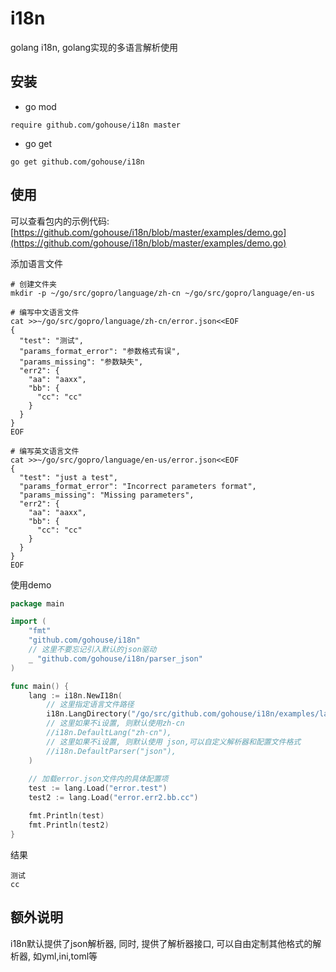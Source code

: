# i18n
golang i18n, golang实现的多语言解析使用

## 安装
- go mod
```shell script
require github.com/gohouse/i18n master
```
- go get
```shell script
go get github.com/gohouse/i18n
```

## 使用
可以查看包内的示例代码: [https://github.com/gohouse/i18n/blob/master/examples/demo.go](https://github.com/gohouse/i18n/blob/master/examples/demo.go)  

添加语言文件
```shell script
# 创建文件夹
mkdir -p ~/go/src/gopro/language/zh-cn ~/go/src/gopro/language/en-us

# 编写中文语言文件
cat >>~/go/src/gopro/language/zh-cn/error.json<<EOF
{
  "test": "测试",
  "params_format_error": "参数格式有误",
  "params_missing": "参数缺失",
  "err2": {
    "aa": "aaxx",
    "bb": {
      "cc": "cc"
    }
  }
}
EOF

# 编写英文语言文件
cat >>~/go/src/gopro/language/en-us/error.json<<EOF
{
  "test": "just a test",
  "params_format_error": "Incorrect parameters format",
  "params_missing": "Missing parameters",
  "err2": {
    "aa": "aaxx",
    "bb": {
      "cc": "cc"
    }
  }
}
EOF
```
使用demo
```go
package main

import (
	"fmt"
	"github.com/gohouse/i18n"
    // 这里不要忘记引入默认的json驱动
	_ "github.com/gohouse/i18n/parser_json"
)

func main() {
	lang := i18n.NewI18n(
        // 这里指定语言文件路径
		i18n.LangDirectory("/go/src/github.com/gohouse/i18n/examples/language"),
        // 这里如果不i设置, 则默认使用zh-cn
		//i18n.DefaultLang("zh-cn"),
        // 这里如果不i设置, 则默认使用 json,可以自定义解析器和配置文件格式
		//i18n.DefaultParser("json"),
	)
    
    // 加载error.json文件内的具体配置项
	test := lang.Load("error.test")
	test2 := lang.Load("error.err2.bb.cc")

	fmt.Println(test)
	fmt.Println(test2)
}
```
结果
```shell script
测试
cc
```

## 额外说明
i18n默认提供了json解析器, 同时, 提供了解析器接口, 可以自由定制其他格式的解析器, 如yml,ini,toml等